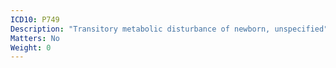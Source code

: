 ```yaml
---
ICD10: P749
Description: "Transitory metabolic disturbance of newborn, unspecified"
Matters: No
Weight: 0
---
```

